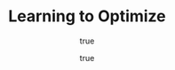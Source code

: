 ---
arxiv: 1606.01885
author:
- family: Li
  given: Ke
  institute: UC Berkeley
- family: Malik
  given: Jitendra
  institute: UC Berkeley
layout: refuses
section: pre
title: Learning to Optimize
---